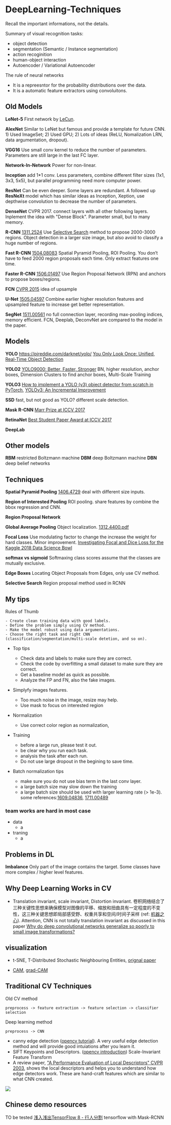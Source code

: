 # DeepLearning-Techniques

Recall the important informations, not the details. 

Summary of visual recognition tasks:

- object detection
- segmentation (Semantic / Instance segmentation)
- action recoginition
- human-object interaction
- Autoencoder / Variational Autoencoder

The rule of neural networks

- It is a repreesntor for the probability distributions over the data.
- It is a automatic feature extractors using convoluitons.

## Old Models

**LeNet-5** First network by [LeCun](http://yann.lecun.com/exdb/lenet/). 

**AlexNet** Similar to LeNet but famous and provide a template for future CNN. 1) Used ImageSet; 2) Used GPU; 2) Lots of ideas (ReLU, Nomalization LRN, data argumentation, dropout).

**VGG16** Use small conv kernel to reduce the number of parameters. Parameters are still large in the last FC layer.

**Network-In-Network** Power for non-linear. 

**Inception** add 1*1 conv. Less parameters, combine different filter sizes (1x1, 3x3, 5x5), but parallel programming need more computer power.

**ResNet** Can be even deeper. Some layers are redundant. A followed up **ResNeXt** model which has similar ideas as Inception, Xeption, use depthwise convolution to decrease the number of parameters.

**DenseNet** CVPR 2017. connect layers with all other following layers. Inplement the idea with "Dense Block". Parameter small, but to many memory.

**R-CNN** [1311.2524](https://arxiv.org/abs/1311.2524) Use [Selective Search](https://ivi.fnwi.uva.nl/isis/publications/2013/UijlingsIJCV2013/UijlingsIJCV2013.pdf) method to propose 2000-3000 regions. Object detection in a larger size image, but also avoid to classify a huge number of regions. 

**Fast R-CNN** [1504.08083](https://arxiv.org/abs/1504.08083) Spatial Pyramid Pooling, ROI Pooling. You don’t have to feed 2000 region proposals each time. Only extract features one time.

**Faster R-CNN** [1506.01497](https://arxiv.org/pdf/1506.01497) Use Region Proposal Network (RPN) and anchors to propose boxes/regions.

**FCN** [CVPR 2015](https://www.cv-foundation.org/openaccess/content_cvpr_2015/html/Long_Fully_Convolutional_Networks_2015_CVPR_paper.html) idea of upsample

**U-Net** [1505.04597](https://arxiv.org/abs/1505.04597) Combine
earlier higher resolution features and upsampled feature to increase get better representation. 

**SegNet** [1511.00561](https://arxiv.org/abs/1511.00561) no full connection layer, recording max-pooling indices, memory efficient. FCN, Deeplab, DeconvNet are compared to the model in the paper.

## Models
**YOLO**	<https://pjreddie.com/darknet/yolo/> [You Only Look Once: Unified, Real-Time Object Detection](https://arxiv.org/pdf/1506.02640.pdf)

**YOLO2** [YOLO9000: Better, Faster, Stronger](https://arxiv.org/pdf/1612.08242.pdf)   BN, higher resolution, anchor boxes, Dimension Clusters to find anchor boxes, Multi-Scale Training

**YOLO3** [How to implement a YOLO (v3) object detector from scratch in PyTorch](https://blog.paperspace.com/how-to-implement-a-yolo-object-detector-in-pytorch/), [YOLOv3: An Incremental Improvement](https://pjreddie.com/media/files/papers/YOLOv3.pdf)

**SSD** fast, but not good as YOLO? different scale detection.

**Mask R-CNN** [Marr Prize at ICCV 2017](https://arxiv.org/abs/1703.06870)

**RetinaNet** [Best Student Paper Award at ICCV 2017](https://arxiv.org/abs/1708.02002)

**DeepLab** 

## Other models
**RBM** restricted Boltzmann machine
**DBM** deep Boltzmann machine
**DBN** deep belief networks

## Techniques

**Spatial Pyramid Pooling** [1406.4729](https://arxiv.org/abs/1406.4729) deal with different size inputs.

**Region of Interested Pooling** ROI pooling. share features by combine the bbox regression and CNN.

**Region Proposal Network**

**Global Average Pooling** Object localization. [1312.4400.pdf](https://arxiv.org/pdf/1312.4400.pdf)

**Focal Loss** Use modulating factor to change the increase the weight for hard classes. Minor improvement. [Investigating Focal and Dice Loss for the Kaggle 2018 Data Science Bowl](https://becominghuman.ai/investigating-focal-and-dice-loss-for-the-kaggle-2018-data-science-bowl-65fb9af4f36c)

**softmax vs sigmoid** Softmaxing class scores assume that the classes are mutually exclusive.

**Edge Boxes** Locating Object Proposals from Edges, only use CV method.

**Selective Search** Region proposal method used in RCNN

## My tips

Rules of Thumb

```
- Create clean training data with good labels.
- Define the problem simply using CV method.
- Make the model robust using data argumentations.
- Choose the right task and right CNN (classification/segmentation/multi-scale detetion, and so on).
```

* Top tips
	* Check data and labels to make sure they are correct.
	* Check the code by overfitting a small dataset to make sure they are correct.
	* Get a baseline model as quick as possible.
	* Analyze the FP and FN, also the fake images.

* Simplyfy images features. 
	* Too much noise in the image, resize may help.
	* Use mask to focus on interested region
	
* Normalization
	* Use correct color region as normalization,

* Training
	* before a large run, please test it out. 
	* be clear why you run each task. 
	* analysis the task after each run.
	* Do not use large dropout in the begining to save time.
	
* Batch normalization tips
	* make sure you do not use bias term in the last conv layer.
	* a large batch size may slow down the training
	* a large batch size should be used with larger learning rate (> 1e-3). some references:[1609.04836](https://arxiv.org/pdf/1609.04836), [1711.00489](https://arxiv.org/abs/1711.00489)
	
### team works are hard in most case
- data
	- a
- traning
	- a

## Problems in DL

**Imbalance** Only part of the image contains the target. Some classes have more complex / higher level features.

## Why Deep Learning Works in CV
* Translation invariant, scale invariant, Distortion invariant. 卷积网络结合了三种关键性思想来确保模型对图像的平移、缩放和扭曲具有一定程度的不变性，这三种关键思想即局部感受野、权重共享和空间/时间子采样 (ref: [机器之心](https://mp.weixin.qq.com/s/okx0jZR6PmFm3ikCCUbNkg)). Attention, CNN is not totally translation invariant as discussed in this paper [Why do deep convolutional networks generalize so poorly to small image transformations?](https://arxiv.org/abs/1805.12177)

## visualization
* t-SNE, T-Distributed Stochastic Neighbouring Entities, [orignal paper](http://jmlr.org/papers/volume9/vandermaaten08a/vandermaaten08a.pdf)

* [CAM](https://arxiv.org/abs/1610.02391), [grad-CAM](https://arxiv.org/abs/1610.02391)

## Traditional CV Techniques

Old CV method

```
preprocess -> feature extraction -> feature selection -> classifier selection 
```

Deep learning method

```
preprocess -> CNN
```

* canny edge detection ([opencv tutorial](https://docs.opencv.org/3.1.0/da/d22/tutorial_py_canny.html)). A very useful edge detection method and will provide good intuiations after you learn it.
* SIFT Keypoints and Descriptors. ([opencv introduction](https://docs.opencv.org/3.4/da/df5/tutorial_py_sift_intro.html)) Scale-Invariant Feature Transform
* A review paper, ["A Performance Evaluation of Local Descriptors" CVPR 2003](http://www.ai.mit.edu/courses/6.891/handouts/mikolajczyk_cvpr2003.pdf), shows the local descriptors and helps you to understand how edge detectors work. These are                     hand-craft features which are similar to what CNN created.

![](./**.png)



## Chinese demo resources
TO be tested [浅入浅出TensorFlow 8 - 行人分割](https://blog.csdn.net/linolzhang/article/details/70306708) tensorflow with Mask-RCNN
